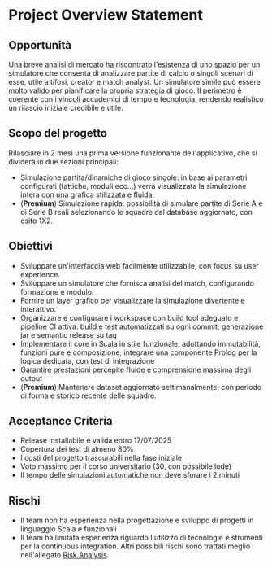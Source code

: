 # Project Overview Statement

## Opportunità
Una breve analisi di mercato ha riscontrato l'esistenza di uno spazio per un simulatore che consenta di analizzare partite di calcio o singoli scenari di esse, utile a tifosi, creator e match analyst. Un simulatore simile può essere molto valido per pianificare la propria strategia di gioco.
Il perimetro è coerente con i vincoli accademici di tempo e tecnologia, rendendo realistico un rilascio iniziale credibile e utile.

## Scopo del progetto
Rilasciare in 2 mesi una prima versione funzionante dell'applicativo, che si dividerà in due sezioni principali:
- Simulazione partita/dinamiche di gioco singole: in base ai parametri configurati (tattiche, moduli ecc...) verrà visualizzata la simulazione intera con una grafica stilizzata e fluida.
- (**Premium**) Simulazione rapida: possibilità di simulare partite di Serie A e di Serie B reali selezionando le squadre dal database aggiornato, con esito 1X2.

## Obiettivi
- Sviluppare un'interfaccia web facilmente utilizzabile, con focus su user experience.
- Sviluppare un simulatore che fornisca analisi del match, configurando formazione e modulo.
- Fornire un layer grafico per visualizzare la simulazione divertente e interattivo.
- Organizzare e configurare i workspace con build tool adeguato e pipeline CI attiva: build e test automatizzati su ogni commit; generazione jar e semantic release su tag
- Implementare il core in Scala in stile funzionale, adottando immutabilità, funzioni pure e composizione; integrare una componente Prolog per la logica dedicata, con test di integrazione
- Garantire prestazioni percepite fluide e comprensione massima degli output
- (**Premium**) Mantenere dataset aggiornato settimanalmente, con periodo di forma e storico recente delle squadre.

## Acceptance Criteria
- Release installabile e valida entro 17/07/2025
- Copertura dei test di almeno 80%
- I costi del progetto trascurabili nella fase iniziale
- Voto massimo per il corso universitario (30, con possibile lode)
- Il tempo delle simulazioni automatiche non deve sforare i 2 minuti

## Rischi
- Il team non ha esperienza nella progettazione e sviluppo di progetti in linguaggio Scala e funzionali
- Il team ha limitata esperienza riguardo l'utilizzo di tecnologie e strumenti per la continuous integration.
 Altri possibili rischi sono trattati meglio nell'allegato [Risk Analysis](07-RiskAnalysis.md)
